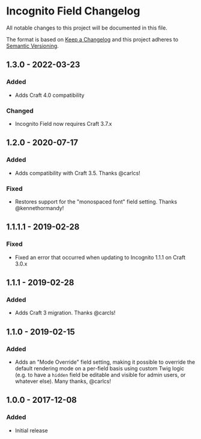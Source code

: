# Incognito Field Changelog

All notable changes to this project will be documented in this file.

The format is based on [Keep a Changelog](http://keepachangelog.com/) and this project adheres to [Semantic Versioning](http://semver.org/).

## 1.3.0 - 2022-03-23
### Added
- Adds Craft 4.0 compatibility
### Changed
- Incognito Field now requires Craft 3.7.x

## 1.2.0 - 2020-07-17
### Added  
- Adds compatibility with Craft 3.5. Thanks @carlcs!  
### Fixed  
- Restores support for the "monospaced font" field setting. Thanks @kennethormandy!  

## 1.1.1.1 - 2019-02-28
### Fixed
- Fixed an error that occurred when updating to Incognito 1.1.1 on Craft 3.0.x

## 1.1.1 - 2019-02-28
### Added
- Adds Craft 3 migration. Thanks @carcls!  

## 1.1.0 - 2019-02-15
### Added
- Adds an "Mode Override" field setting, making it possible to override the default rendering mode on a per-field basis using custom Twig logic (e.g. to have a `hidden` field be editable and visible for admin users, or whatever else). Many thanks, @carlcs!

## 1.0.0 - 2017-12-08
### Added
- Initial release
